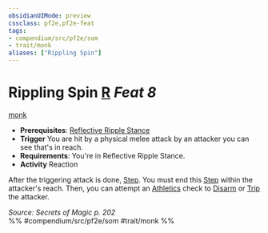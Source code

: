 ```yaml
---
obsidianUIMode: preview
cssclass: pf2e,pf2e-feat
tags:
- compendium/src/pf2e/som
- trait/monk
aliases: ["Rippling Spin"]
---
```

# Rippling Spin  [R](chapter-9-playing-the-game.md#Actions "Reaction") *Feat 8*  
[monk](Reference/Rules/Traits/monk.md "Monk Class Trait")  

- **Prerequisites**: [Reflective Ripple Stance](reflective-ripple-stance-som.md)
- **Trigger** You are hit by a physical melee attack by an attacker you can see that's in reach.
- **Requirements**: You're in Reflective Ripple Stance.
- **Activity** Reaction

After the triggering attack is done, [Step](step.md). You must end this [Step](step.md) within the attacker's reach. Then, you can attempt an [Athletics](skills.md#Athletics) check to [Disarm](Reference/Rules/Actions/disarm.md) or [Trip](Reference/Rules/Actions/trip.md) the attacker.

*Source: Secrets of Magic p. 202*  
%% #compendium/src/pf2e/som #trait/monk %%